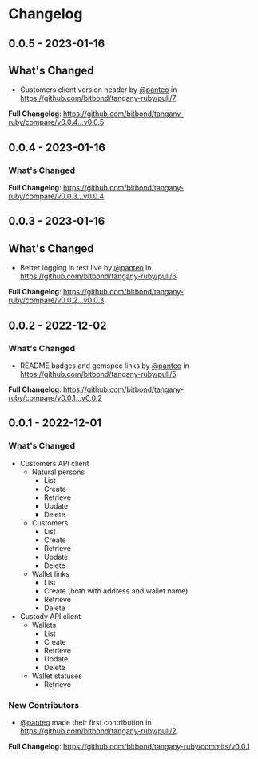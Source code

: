 # Changelog

## 0.0.5 - 2023-01-16

## What's Changed

- Customers client version header by [@panteo](https://github.com/panteo) in https://github.com/bitbond/tangany-ruby/pull/7

**Full Changelog**: https://github.com/bitbond/tangany-ruby/compare/v0.0.4...v0.0.5

## 0.0.4 - 2023-01-16

### What's Changed

**Full Changelog**: https://github.com/bitbond/tangany-ruby/compare/v0.0.3...v0.0.4

## 0.0.3 - 2023-01-16

## What's Changed

- Better logging in test live by [@panteo](https://github.com/panteo) in https://github.com/bitbond/tangany-ruby/pull/6

**Full Changelog**: https://github.com/bitbond/tangany-ruby/compare/v0.0.2...v0.0.3

## 0.0.2 - 2022-12-02

### What's Changed

- README badges and gemspec links by [@panteo](https://github.com/panteo) in https://github.com/bitbond/tangany-ruby/pull/5

**Full Changelog**: https://github.com/bitbond/tangany-ruby/compare/v0.0.1...v0.0.2

## 0.0.1 - 2022-12-01

### What's Changed

- Customers API client
  - Natural persons
    - List
    - Create
    - Retrieve
    - Update
    - Delete
  - Customers
    - List
    - Create
    - Retrieve
    - Update
    - Delete
  - Wallet links
    - List
    - Create (both with address and wallet name)
    - Retrieve
    - Delete
- Custody API client
  - Wallets
    - List
    - Create
    - Retrieve
    - Update
    - Delete
  - Wallet statuses
    - Retrieve

### New Contributors

- [@panteo](https://github.com/panteo) made their first contribution in https://github.com/bitbond/tangany-ruby/pull/2

**Full Changelog**: https://github.com/bitbond/tangany-ruby/commits/v0.0.1
